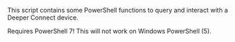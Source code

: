This script contains some PowerShell functions to query and interact with a Deeper Connect device.

Requires PowerShell 7! This will not work on Windows PowerShell (5). 


